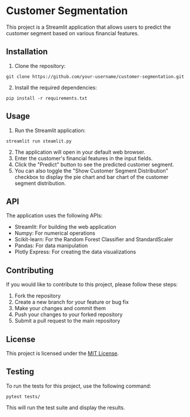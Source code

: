 # Customer Segmentation

This project is a Streamlit application that allows users to predict the customer segment based on various financial features.

## Installation

1. Clone the repository:
```
git clone https://github.com/your-username/customer-segmentation.git
```
2. Install the required dependencies:
```
pip install -r requirements.txt
```

## Usage

1. Run the Streamlit application:
```
streamlit run steamlit.py
```
2. The application will open in your default web browser.
3. Enter the customer's financial features in the input fields.
4. Click the "Predict" button to see the predicted customer segment.
5. You can also toggle the "Show Customer Segment Distribution" checkbox to display the pie chart and bar chart of the customer segment distribution.

## API

The application uses the following APIs:

- Streamlit: For building the web application
- Numpy: For numerical operations
- Scikit-learn: For the Random Forest Classifier and StandardScaler
- Pandas: For data manipulation
- Plotly Express: For creating the data visualizations

## Contributing

If you would like to contribute to this project, please follow these steps:

1. Fork the repository
2. Create a new branch for your feature or bug fix
3. Make your changes and commit them
4. Push your changes to your forked repository
5. Submit a pull request to the main repository

## License

This project is licensed under the [MIT License](LICENSE).

## Testing

To run the tests for this project, use the following command:
```
pytest tests/
```

This will run the test suite and display the results.
